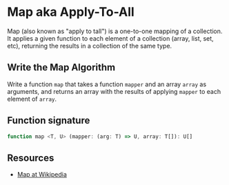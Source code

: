 # Map aka Apply-To-All

Map (also known as "apply to tall") is a one-to-one mapping of a collection. It applies
a given function to each element of a collection (array, list, set, etc), returning
the results in a collection of the same type.

## Write the Map Algorithm

Write a function `map` that takes a function `mapper` and an array `array` as arguments,
and returns an array with the results of applying `mapper` to each element of `array`.

## Function signature

```typescript
function map <T, U> (mapper: (arg: T) => U, array: T[]): U[]
```

## Resources

- [Map at Wikipedia](https://en.wikipedia.org/wiki/Map_(higher-order_function))
